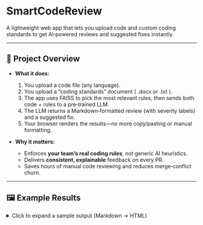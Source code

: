 # SmartCodeReview

A lightweight web app that lets you upload code and custom coding standards to get AI‐powered reviews and suggested fixes instantly.

---

## 🚀 Project Overview

* **What it does:**

  1. You upload a code file (any language).
  2. You upload a “coding standards” document ( .docx or .txt ).
  3. The app uses FAISS to pick the most relevant rules, then sends both code + rules to a pre‐trained LLM.
  4. The LLM returns a Markdown‐formatted review (with severity labels) and a suggested fix.
  5. Your browser renders the results—no more copy/pasting or manual formatting.

* **Why it matters:**

  * Enforces **your team’s real coding rules**, not generic AI heuristics.
  * Delivers **consistent, explainable** feedback on every PR.
  * Saves hours of manual code reviewing and reduces merge‐conflict churn.

---

## 🖼️ Example Results

<details>
<summary>Click to expand a sample output (Markdown → HTML)</summary>

````markdown
⭐ **Review Comments**  
• **High:** Missing docstrings for `add_numbers` and `greet`—docstrings are required by guideline 3.  
• **Medium:** `greet` uses string concatenation; use f-strings for readability.  
• **Low:** No blank line separating functions (guideline 8).

⭐ **Suggested Fix**
```python
def add_numbers(a: int, b: int) -> int:
    """
    Add two numbers together.

    :param a: first number
    :param b: second number
    :return: sum of a and b
    """
    return a + b

def greet(name: str) -> None:
    """
    Print a greeting message.

    :param name: The name to greet.
    """
    print(f"Hello, {name}")
````

**Code Quality Score:** 0.75 / 10

````

_In your browser, it renders as neatly styled HTML, complete with colored severity badges and a “Code Quality Score” box at the top._

</details>

---

## 🛠️ Getting Started

### Prerequisites

1. **Python 3.9+** (for local run)  
2. **Docker (optional)**  
3. **GEMINI_API_KEY** (or any LLM key stored in `.env`)  
4. **`python‐multipart`** installed (FastAPI needs it to parse file uploads)  

---

### 1. Clone & Install

```bash
git clone https://github.com/emereshub/llm-code-review-service.git
cd llm-code-review-service
````

#### a) Local (without Docker)

```bash
# Create a virtual environment
python -m venv venv
source venv/bin/activate

# Install dependencies
pip install -r requirements.txt
```

* Update `.env` in the project root with:

  ```bash
  GEMINI_API_KEY=your_actual_key_here
  ```

---

### 2. Run Locally

```bash
uvicorn app.main:app --reload --port 8000
```

* Open your browser and navigate to `http://localhost:8000/`.
* You’ll see two dropzones and a **Review My Code** button.

---

### 4. Run with Docker (recommended)

```bash
# Build or pull the latest image
docker pull ghcr.io/emereshub/llm-code-review-service:v2.0.0
# (or locally)
docker build -t ghcr.io/emereshub/llm-code-review-service:v2.0.0 .

# Run the container (mounts current folder as /app inside container)
docker run --rm -it -p 8000:8000 \
  -e GEMINI_API_KEY=your_actual_key \
  -v "$PWD:/app" \
  ghcr.io/emereshub/llm-code-review-service:v2.0.0
```

* In your host’s working directory, place any sample code and `standards.docx`.
* The web UI is now available at `http://localhost:8000/`.

---

## ⚙️ Framework & Architecture

```
Browser UI 
  └─(upload files)─▶ FastAPI (Uvicorn)
                       ├─ Parse multipart: extract code + standards
                       ├─ Build FAISS index on standards
                       ├─ Call pre-trained LLM with (code + top-k guideline chunks)
                       └─ Return JSON { review, fix, score }
                             ▲
                             │
                  Render Markdown→HTML via Marked.js
                             │
                         Browser UI
```
---

## 🤝 Contributions

We welcome bug reports, feature requests, and pull requests:

1. Fork the repo
2. Create your feature branch:

   ```bash
   git checkout -b feature/YourFeatureName
   ```
3. Commit your changes
4. Push to your fork and open a PR
---

## 📚 Author & Portfolio

**Emere Ejor**
AI/ML Engineer & Full-Stack Developer
[Portfolio](https://ai-ml-portfolio-h7hv.vercel.app/) • [GitHub](https://github.com/emereshub)

Feel free to connect or raise issues/suggestions!

---

> © 2025 Emere Ejor. All rights reserved.
